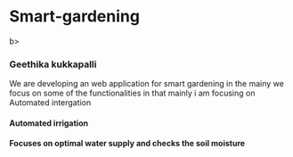 # Smart-gardening
<title><b></b>Smartgardening</title>b></title>
<h3>Geethika kukkapalli</h3>
<p>We are developing an web application for smart gardening in the mainy we focus on some of the functionalities in that mainly i am focusing on Automated intergation</p>
<b><h4>Automated irrigation</h4></b>
<p><h4>Focuses on optimal water supply and checks the soil moisture</h4></p>
